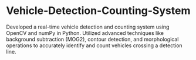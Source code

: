 # Vehicle-Detection-Counting-System
Developed a real-time vehicle detection and counting system using OpenCV and numPy in Python. Utilized advanced techniques like background subtraction (MOG2), contour detection, and morphological operations to accurately identify and count vehicles crossing a detection line. 
